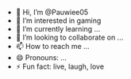 - 👋 Hi, I’m @Pauwiee05
- 👀 I’m interested in gaming
- 🌱 I’m currently learning ...
- 💞️ I’m looking to collaborate on ...
- 📫 How to reach me ...
- 😄 Pronouns: ...
- ⚡ Fun fact: live, laugh, love

<!---
Pauwiee05/Pauwiee05 is a ✨ special ✨ repository because its `README.md` (this file) appears on your GitHub profile.
You can click the Preview link to take a look at your changes.
--->
